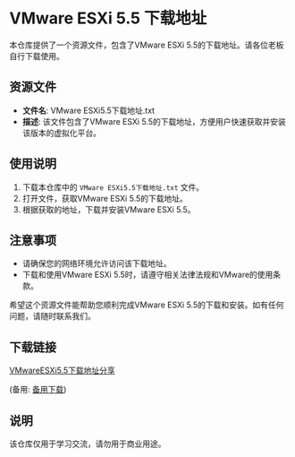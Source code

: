 # VMware ESXi 5.5 下载地址

本仓库提供了一个资源文件，包含了VMware ESXi 5.5的下载地址。请各位老板自行下载使用。

## 资源文件

- **文件名**: VMware ESXi5.5下载地址.txt
- **描述**: 该文件包含了VMware ESXi 5.5的下载地址，方便用户快速获取并安装该版本的虚拟化平台。

## 使用说明

1. 下载本仓库中的 `VMware ESXi5.5下载地址.txt` 文件。
2. 打开文件，获取VMware ESXi 5.5的下载地址。
3. 根据获取的地址，下载并安装VMware ESXi 5.5。

## 注意事项

- 请确保您的网络环境允许访问该下载地址。
- 下载和使用VMware ESXi 5.5时，请遵守相关法律法规和VMware的使用条款。

希望这个资源文件能帮助您顺利完成VMware ESXi 5.5的下载和安装。如有任何问题，请随时联系我们。

## 下载链接
[VMwareESXi5.5下载地址分享](https://pan.quark.cn/s/cf95b14dafc1) 

(备用: [备用下载](https://pan.baidu.com/s/1tJGbztC-HRVWAN4TPoGFAw?pwd=1234))

## 说明

该仓库仅用于学习交流，请勿用于商业用途。
